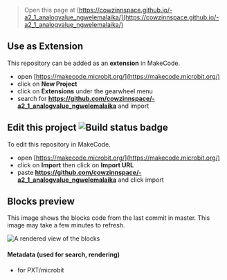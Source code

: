 
> Open this page at [https://cowzinnspace.github.io/-a2_1_analogvalue_ngwelemalaika/](https://cowzinnspace.github.io/-a2_1_analogvalue_ngwelemalaika/)

## Use as Extension

This repository can be added as an **extension** in MakeCode.

* open [https://makecode.microbit.org/](https://makecode.microbit.org/)
* click on **New Project**
* click on **Extensions** under the gearwheel menu
* search for **https://github.com/cowzinnspace/-a2_1_analogvalue_ngwelemalaika** and import

## Edit this project ![Build status badge](https://github.com/cowzinnspace/-a2_1_analogvalue_ngwelemalaika/workflows/MakeCode/badge.svg)

To edit this repository in MakeCode.

* open [https://makecode.microbit.org/](https://makecode.microbit.org/)
* click on **Import** then click on **Import URL**
* paste **https://github.com/cowzinnspace/-a2_1_analogvalue_ngwelemalaika** and click import

## Blocks preview

This image shows the blocks code from the last commit in master.
This image may take a few minutes to refresh.

![A rendered view of the blocks](https://github.com/cowzinnspace/-a2_1_analogvalue_ngwelemalaika/raw/master/.github/makecode/blocks.png)

#### Metadata (used for search, rendering)

* for PXT/microbit
<script src="https://makecode.com/gh-pages-embed.js"></script><script>makeCodeRender("{{ site.makecode.home_url }}", "{{ site.github.owner_name }}/{{ site.github.repository_name }}");</script>
